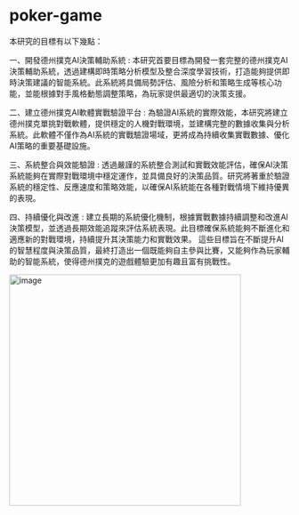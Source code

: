 # poker-game

本研究的目標有以下幾點：

一、開發德州撲克AI決策輔助系統 : 本研究首要目標為開發一套完整的德州撲克AI決策輔助系統，透過建構即時策略分析模型及整合深度學習技術，打造能夠提供即時決策建議的智能系統。此系統將具備局勢評估、風險分析和策略生成等核心功能，並能根據對手風格動態調整策略，為玩家提供最適切的決策支援。

二、建立德州撲克AI軟體實戰驗證平台 : 為驗證AI系統的實際效能，本研究將建立德州撲克單挑對戰軟體，提供穩定的人機對戰環境，並建構完整的數據收集與分析系統。此軟體不僅作為AI系統的實戰驗證場域，更將成為持續收集實戰數據、優化AI策略的重要基礎設施。

三、系統整合與效能驗證 : 透過嚴謹的系統整合測試和實戰效能評估，確保AI決策系統能夠在實際對戰環境中穩定運作，並具備良好的決策品質。研究將著重於驗證系統的穩定性、反應速度和策略效能，以確保AI系統能在各種對戰情境下維持優異的表現。

四、持續優化與改進 : 建立長期的系統優化機制，根據實戰數據持續調整和改進AI決策模型，並透過長期效能追蹤來評估系統表現。此目標確保系統能夠不斷進化和適應新的對戰環境，持續提升其決策能力和實戰效果。
這些目標旨在不斷提升AI的智慧程度與決策品質，最終打造出一個既能夠自主參與比賽，又能夠作為玩家輔助的智能系統，使得德州撲克的遊戲體驗更加有趣且富有挑戰性。

<img width="416" alt="image" src="https://github.com/user-attachments/assets/b30a57b0-1fcd-439b-ab74-d6aa7fca8645" />

